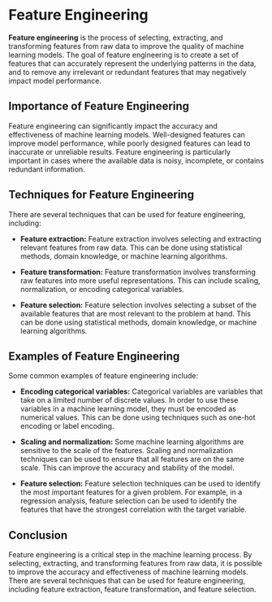 # Feature Engineering

**Feature engineering** is the process of selecting, extracting, and transforming features from raw data to improve the quality of machine learning models. The goal of feature engineering is to create a set of features that can accurately represent the underlying patterns in the data, and to remove any irrelevant or redundant features that may negatively impact model performance.

## Importance of Feature Engineering

Feature engineering can significantly impact the accuracy and effectiveness of machine learning models. Well-designed features can improve model performance, while poorly designed features can lead to inaccurate or unreliable results. Feature engineering is particularly important in cases where the available data is noisy, incomplete, or contains redundant information.

## Techniques for Feature Engineering

There are several techniques that can be used for feature engineering, including:

- **Feature extraction:** Feature extraction involves selecting and extracting relevant features from raw data. This can be done using statistical methods, domain knowledge, or machine learning algorithms.

- **Feature transformation:** Feature transformation involves transforming raw features into more useful representations. This can include scaling, normalization, or encoding categorical variables.

- **Feature selection:** Feature selection involves selecting a subset of the available features that are most relevant to the problem at hand. This can be done using statistical methods, domain knowledge, or machine learning algorithms.

## Examples of Feature Engineering

Some common examples of feature engineering include:

- **Encoding categorical variables:** Categorical variables are variables that take on a limited number of discrete values. In order to use these variables in a machine learning model, they must be encoded as numerical values. This can be done using techniques such as one-hot encoding or label encoding.

- **Scaling and normalization:** Some machine learning algorithms are sensitive to the scale of the features. Scaling and normalization techniques can be used to ensure that all features are on the same scale. This can improve the accuracy and stability of the model.

- **Feature selection:** Feature selection techniques can be used to identify the most important features for a given problem. For example, in a regression analysis, feature selection can be used to identify the features that have the strongest correlation with the target variable.

## Conclusion

Feature engineering is a critical step in the machine learning process. By selecting, extracting, and transforming features from raw data, it is possible to improve the accuracy and effectiveness of machine learning models. There are several techniques that can be used for feature engineering, including feature extraction, feature transformation, and feature selection.

